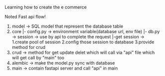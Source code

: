 Learning how to create the e commerce

Noted 
Fast api flow!

1. model -> SQL model that represent the database table
2. core
|- config.py -> environment variable(database url, env file)
|- db.py -> session -> use by api to complete the request
            |-get session -> 1.create pool of session 2.config those session to database 3.provide method for crud
3. crud -> method for get update delet which will call via "api" file which will get call by "main" too
4. alembic -> make the model.py sync with database
5. main -> contain fastapi server and call "api" in main